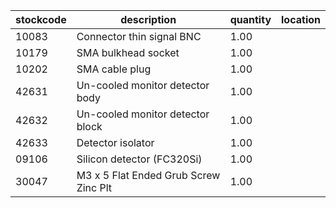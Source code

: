 |stockcode|description|quantity|location|
|---------|-----------|--------|--------|
|10083|Connector thin signal BNC|1.00||
|10179|SMA bulkhead socket|1.00||
|10202|SMA cable plug|1.00||
|42631|Un-cooled monitor detector body|1.00||
|42632|Un-cooled monitor detector block|1.00||
|42633|Detector isolator|1.00||
|09106|Silicon detector (FC320Si)|1.00||
|30047|M3 x 5 Flat Ended Grub Screw Zinc Plt|1.00||

